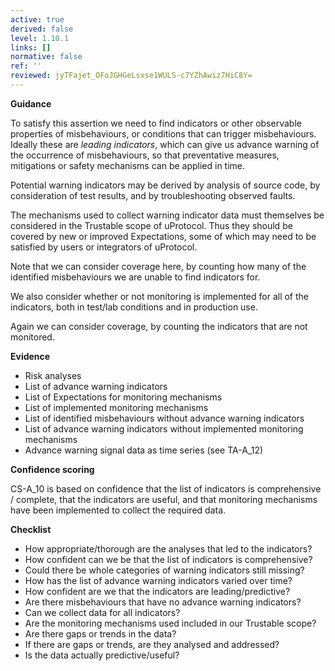 ```yaml
---
active: true
derived: false
level: 1.10.1
links: []
normative: false
ref: ''
reviewed: jyTFajet_OFoJGHGeLsxse1WULS-c7YZhAwiz7HiC8Y=
---
```


**Guidance**

To satisfy this assertion we need to find indicators or other observable
properties of misbehaviours, or conditions that can trigger misbehaviours.
Ideally these are _leading indicators_, which can give us advance warning of the
occurrence of misbehaviours, so that preventative measures, mitigations or
safety mechanisms can be applied in time.

Potential warning indicators may be derived by analysis of source code,
by consideration of test results, and by troubleshooting observed faults.

The mechanisms used to collect warning indicator data must themselves be
considered in the Trustable scope of uProtocol. Thus they should be covered by new
or improved Expectations, some of which may need to be satisfied by users or
integrators of uProtocol.

Note that we can consider coverage here, by counting how many of the identified
misbehaviours we are unable to find indicators for.

We also consider whether or not monitoring is implemented for all of the
indicators, both in test/lab conditions and in production use.

Again we can consider coverage, by counting the indicators that are not
monitored.

**Evidence**

- Risk analyses
- List of advance warning indicators
- List of Expectations for monitoring mechanisms
- List of implemented monitoring mechanisms
- List of identified misbehaviours without advance warning indicators
- List of advance warning indicators without implemented monitoring mechanisms
- Advance warning signal data as time series (see TA-A_12)

**Confidence scoring**

CS-A_10 is based on confidence that the list of indicators is comprehensive /
complete, that the indicators are useful, and that monitoring mechanisms have
been implemented to collect the required data.

**Checklist**

- How appropriate/thorough are the analyses that led to the indicators?
- How confident can we be that the list of indicators is comprehensive?
- Could there be whole categories of warning indicators still missing?
- How has the list of advance warning indicators varied over time?
- How confident are we that the indicators are leading/predictive?
- Are there misbehaviours that have no advance warning indicators?
- Can we collect data for all indicators?
- Are the monitoring mechanisms used included in our Trustable scope?
- Are there gaps or trends in the data?
- If there are gaps or trends, are they analysed and addressed?
- Is the data actually predictive/useful?
